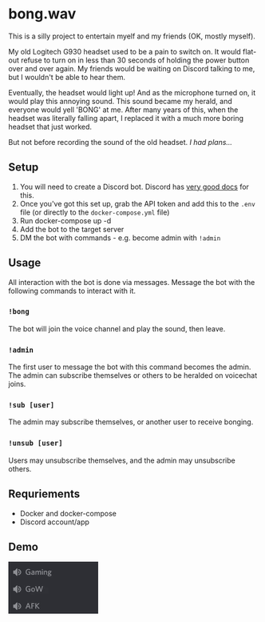 # bong.wav

This is a silly project to entertain myelf and my friends (OK, mostly myself).

My old Logitech G930 headset used to be a pain to switch on. It would flat-out refuse to turn on in less than 30 seconds of holding the power button over and over again. My friends would be waiting on Discord talking to me, but I wouldn't be able to hear them.

Eventually, the headset would light up! And as the microphone turned on, it would play this annoying sound. This sound became my herald, and everyone would yell 'BONG' at me. After many years of this, when the headset was literally falling apart, I replaced it with a much more boring headset that just worked. 

But not before recording the sound of the old headset. *I had plans...*

## Setup

1. You will need to create a Discord bot. Discord has [very good docs](https://discord.com/developers/docs/intro) for this.
1. Once you've got this set up, grab the API token and add this to the `.env` file (or directly to the `docker-compose.yml` file)
1. Run docker-compose up -d
1. Add the bot to the target server
1. DM the bot with commands - e.g. become admin with `!admin`


## Usage

All interaction with the bot is done via messages. Message the bot with the following commands to interact with it.

### `!bong`

The bot will join the voice channel and play the sound, then leave.  

### `!admin`

The first user to message the bot with this command becomes the admin. The admin can subscribe themselves or others to be heralded on voicechat joins.

### `!sub [user]`

The admin may subscribe themselves, or another user to receive bonging.

### `!unsub [user]`

Users may unsubscribe themselves, and the admin may unsubscribe others.

## Requriements

- Docker and docker-compose
- Discord account/app

## Demo

![Demo screencapture](/bong.gif)
